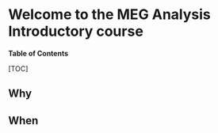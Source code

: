 # Welcome to the MEG Analysis Introductory course

**Table of Contents**

[TOC]

## Why

## When







